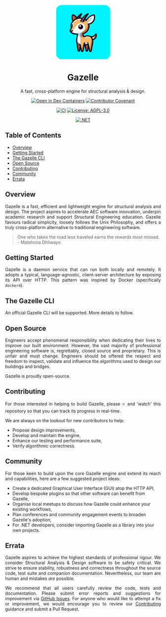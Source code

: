 <div align="center">
  <img src="assets/images/gazelle-250x250-rounded.png" height="175px" width="175px" />
  <h1>Gazelle</h1>
  <p>A fast, cross-platform engine for structural analysis & design.</p>

  [![Open in Dev Containers](https://img.shields.io/static/v1?label=Dev%20Containers&message=Open&color=blue&logo=visualstudiocode)](https://vscode.dev/redirect?url=vscode://ms-vscode-remote.remote-containers/cloneInVolume?url=https://github.com/noblesource/gazelle)
  [![Contributor Covenant](https://img.shields.io/badge/Contributor%20Covenant-2.0-4baaaa.svg)](https://github.com/noblesource/gazelle/blob/main/CODE_OF_CONDUCT.md)
  
  [![CI](https://github.com/GazelleKit/gazelle/actions/workflows/ci.yml/badge.svg)](https://github.com/GazelleKit/gazelle/actions/workflows/ci.yml)
  [![License: AGPL-3.0](https://img.shields.io/badge/License-AGPL--3.0-00add8)](https://choosealicense.com/licenses/agpl-3.0/)
  
  [![.NET](https://img.shields.io/badge/.NET-8.0-8a2be2)](https://dotnet.microsoft.com)
</div>

## Table of Contents

- [Overview](#overview)
- [Getting Started](#getting-started)
- [The Gazelle CLI](#the-gazelle-cli)
- [Open Source](#open-source)
- [Contributing](#contributing)
- [Community](#community)
- [Errata](#errata)

## Overview

<p align="justify">
  Gazelle is a fast, efficient and lightweight engine for structural analysis and design. The project aspires to accelerate AEC software innovation, underpin academic research and support Structural Engineering education. Gazelle favours radical simplicity, loosely follows the Unix Philosophy, and offers a truly cross-platform alternative to traditional engineering software.
</p>

> One who takes the road less traveled earns the rewards most missed. - Matshona Dhliwayo

## Getting Started

<p align="justify">
  Gazelle is a daemon service that can run both locally and remotely. It adopts a typical, language-agnostic, client-server architecture by exposing its API over HTTP. This pattern was inspired by Docker (specifically <code>dockerd</code>).
</p>

## The Gazelle CLI

<p align="justify">
  An official Gazelle CLI will be supported. More details to follow.
</p>

## Open Source

<p align="justify">
  Engineers accept phenomenal responsibility when dedicating their lives to improve our built environment. However, the vast majority of professional engineering software is, regrettably, closed source and proprietary. This is unfair and must change. Engineers should be offered the respect and freedom to inspect, validate and influence the algorithms used to design our buildings and bridges. 
</p>

<p align="justify">
  Gazelle is proudly open-source.
</p>

## Contributing

<p align="justify">
  For those interested in helping to build Gazelle, please ⭐️ and 'watch' this repository so that you can track its progress in real-time.
</p>

<p align="justify">
  We are always on the lookout for new contributors to help: 
</p>

- Propose design improvements,
- Develop and maintain the engine, 
- Enhance our testing and performance suite,
- Verify algorithmic correctness.

## Community

<p align="justify">
  For those keen to build upon the core Gazelle engine and extend its reach and capabilities, here are a few suggested project ideas: 
</p>

- Create a dedicated Graphical User Interface (GUI) atop the HTTP API,
- Develop bespoke plugins so that other software can benefit from Gazelle,
- Organise local meetups to discuss how Gazelle could enhance your existing workflows,
- Plan conferences and community engagement events to broaden Gazelle's adoption,
- For .NET developers, consider importing Gazelle as a library into your own projects.

## Errata

<p align="justify">
  Gazelle aspires to achieve the highest standards of professional rigour. We consider Structural Analysis & Design software to be safety critical. We strive to ensure stability, robustness and correctness throughout the source code, test suite and companion documentation. Nevertheless, our team are human and mistakes <em>are</em> possible. 
</p>

<p align="justify">
  We recommend that all users carefully review the code, tests and documentation. Please submit error reports and suggestions for improvement via <a href="https://github.com/noblesource/gazelle/issues" target="_blank">GitHub Issues</a>. For anyone who would like to attempt a fix or improvement, we would encourage you to review our <a href="#contributing">Contributing</a> guidance and submit a Pull Request.
</p>
